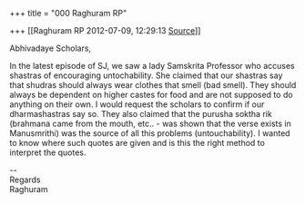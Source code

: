 +++
title = "000 Raghuram RP"

+++
[[Raghuram RP	2012-07-09, 12:29:13 [Source](https://groups.google.com/g/bvparishat/c/mC_p4qfuA1Q)]]



Abhivadaye Scholars,



In the latest episode of SJ, we saw a lady Samskrita Professor who accuses shastras of encouraging untochability. She claimed that our shastras say that shudras should always wear clothes that smell (bad smell). They should always be dependent on higher castes for food and are not supposed to do anything on their own. I would request the scholars to confirm if our dharmashastras say so. They also claimed that the purusha soktha rik (brahmana came from the mouth, etc.. - was shown that the verse exists in Manusmrithi) was the source of all this problems (untouchability). I wanted to know where such quotes are given and is this the right method to interpret the quotes.



  
  
--  
Regards  
Raghuram  
  

